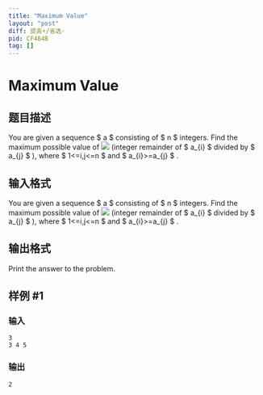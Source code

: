 ```yaml
---
title: "Maximum Value"
layout: "post"
diff: 提高+/省选-
pid: CF484B
tag: []
---
```


# Maximum Value

## 题目描述

You are given a sequence $ a $ consisting of $ n $ integers. Find the maximum possible value of ![](https://cdn.luogu.com.cn/upload/vjudge_pic/CF484B/f78b808248b814b54b378a7e1094ac9b8497b197.png) (integer remainder of $ a_{i} $ divided by $ a_{j} $ ), where $ 1<=i,j<=n $ and $ a_{i}>=a_{j} $ .

## 输入格式

You are given a sequence $ a $ consisting of $ n $ integers. Find the maximum possible value of ![](https://cdn.luogu.com.cn/upload/vjudge_pic/CF484B/f78b808248b814b54b378a7e1094ac9b8497b197.png) (integer remainder of $ a_{i} $ divided by $ a_{j} $ ), where $ 1<=i,j<=n $ and $ a_{i}>=a_{j} $ .

## 输出格式

Print the answer to the problem.

## 样例 #1

### 输入

```
3
3 4 5

```

### 输出

```
2

```

